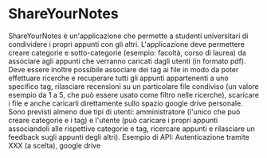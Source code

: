 # ShareYourNotes

ShareYourNotes è un'applicazione che permette a studenti universitari di condividere i propri appunti con gli altri. L'applicazione deve permettere creare categorie e sotto-categorie (esempio: facoltà, corso di laurea) da associare agli appunti che verranno caricati dagli utenti (in formato pdf). Deve essere inoltre possibile associare dei tag ai file in modo da poter effettuare ricerche e recuperare tutti gli appunti appartenenti a uno specifico tag, rilasciare recensioni su un particolare file condiviso (un valore esempio da 1 a 5, che può essere usato come filtro nelle ricerche), scaricare i file e anche caricarli direttamente sullo spazio google  drive personale. Sono previsti almeno due tipi di utenti: amministratore (l'unico che può creare categorie e i tag) e l'utente (può caricare i propri appunti associandoli alle rispettive categorie e tag, ricercare appunti e rilasciare un feedback sugli appunti degli altri). 
Esempio di API: Autenticazione tramite XXX (a scelta), google drive
